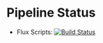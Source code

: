 # Pipeline Status
* Flux Scripts: [![Build Status](https://dev.azure.com/pascaldemo/GitOps%20Zoo/_apis/build/status/Flux%20Scripts%20Pipeline?branchName=master)](https://dev.azure.com/pascaldemo/GitOps%20Zoo/_build/latest?definitionId=33&branchName=master)
